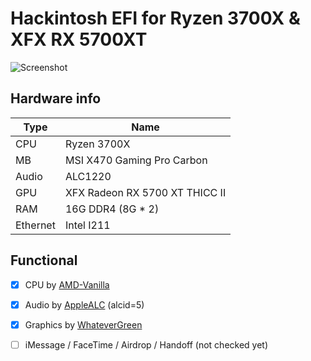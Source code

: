 # Hackintosh EFI for Ryzen 3700X &amp; XFX RX 5700XT

![Screenshot](https://github.com/kdbaustert/ryzen-hackintosh/blob/master/images/about.png)

## Hardware info

| Type                 | Name                              |
|----------------------|-----------------------------------|
| CPU                  | Ryzen 3700X                       |
| MB                   | MSI X470 Gaming Pro Carbon        |
| Audio                | ALC1220                           |
| GPU                  | XFX Radeon RX 5700 XT THICC II    |
| RAM                  | 16G DDR4 (8G * 2)                 |
| Ethernet             | Intel I211                        |

## Functional

- [x] CPU by [AMD-Vanilla](https://github.com/AMD-OSX/AMD_Vanilla)
- [x] Audio by [AppleALC](https://github.com/acidanthera/AppleALC) (alcid=5)
- [x] Graphics by [WhateverGreen](https://github.com/acidanthera/WhateverGreen)
- [ ] iMessage / FaceTime / Airdrop / Handoff (not checked yet)
 
